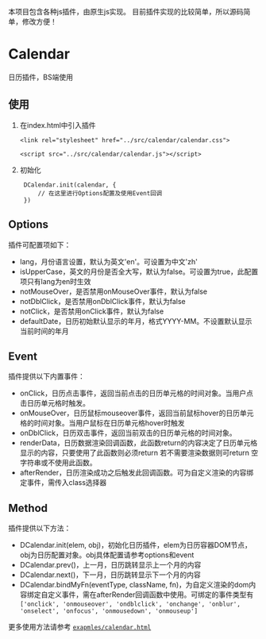 本项目包含各种js插件，由原生js实现。 目前插件实现的比较简单，所以源码简单，修改方便！

# Calendar #
日历插件，BS端使用

## 使用 ##

1. 在index.html中引入插件
	
	`<link rel="stylesheet" href="../src/calendar/calendar.css">`
 
	`<script src="../src/calendar/calendar.js"></script>`

2. 初始化

		DCalendar.init(calendar, {
			// 在这里进行Options配置及使用Event回调
		})

## Options ##

插件可配置项如下：

- lang，月份语言设置，默认为英文'en'。可设置为中文'zh'
- isUpperCase，英文的月份是否全大写，默认为false。可设置为true，此配置项只有lang为en时生效
- notMouseOver，是否禁用onMouseOver事件，默认为false
- notDblClick，是否禁用onDblClick事件，默认为false
- notClick，是否禁用onClick事件，默认为false
- defaultDate，日历初始默认显示的年月，格式YYYY-MM。不设置默认显示当前时间的年月

## Event ##

插件提供以下内置事件：

- onClick，日历点击事件，返回当前点击的日历单元格的时间对象。当用户点击日历单元格时触发。
- onMouseOver，日历鼠标mouseover事件，返回当前鼠标hover的日历单元格的时间对象。当用户鼠标在日历单元格hover时触发
- onDblClick，日历双击事件，返回当前双击的日历单元格的时间对象。
- renderData，日历数据渲染回调函数，此函数return的内容决定了日历单元格显示的内容，只要使用了此函数则必须return 若不需要渲染数据则可return 空字符串或不使用此函数。
- afterRender，日历渲染成功之后触发此回调函数。可为自定义渲染的内容绑定事件，需传入class选择器

## Method ##

插件提供以下方法：

- DCalendar.init(elem, obj)，初始化日历插件，elem为日历容器DOM节点，obj为日历配置对象。obj具体配置请参考options和event
- DCalendar.prev()，上一月，日历跳转显示上一个月的内容
- DCalendar.next()，下一月，日历跳转显示下一个月的内容
- DCalendar.bindMyFn(eventType, className, fn)，为自定义渲染的dom内容绑定自定义事件，需在afterRender回调函数中使用。可绑定的事件类型有 `['onclick', 'onmouseover', 'ondblclick', 'onchange', 'onblur', 'onselect', 'onfocus', 'onmousedown', 'onmouseup']`

更多使用方法请参考 [`exapmles/calendar.html`](https://github.com/dancyli/js-Dplugins/blob/master/examples/calendar.html)